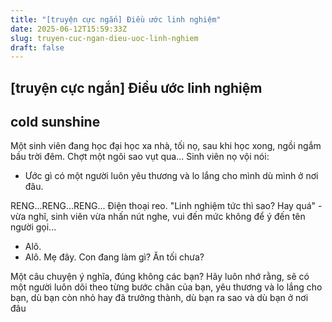 ```yaml
---
title: "[truyện cực ngắn] Điều ước linh nghiệm"
date: 2025-06-12T15:59:33Z
slug: truyen-cuc-ngan-dieu-uoc-linh-nghiem
draft: false
---
```


## [truyện cực ngắn] Điều ước linh nghiệm

## cold sunshine

Một sinh viên đang học đại học xa nhà, tối nọ, sau khi học xong, ngồi ngắm bầu trời đêm.
Chợt một ngôi sao vụt qua...
Sinh viên nọ vội nói:
- Ước gì có một người luôn yêu thương và lo lắng cho mình dù mình ở nơi đâu.

RENG...RENG...RENG...
Điện thoại reo. 
"Linh nghiệm tức thì sao? Hay quá" - vừa nghĩ, sinh viên vừa nhấn nút nghe, vui đến mức không để ý đến tên người gọi...

- Alô.
- Alô. Mẹ đây. Con đang làm gì? Ăn tối chưa?

Một câu chuyện ý nghĩa, đúng không các bạn? Hãy luôn nhớ rằng, sẽ có một người luôn dõi theo từng bước chân của bạn, yêu thương và lo lắng cho bạn, dù bạn còn nhỏ hay đã trưởng thành, dù bạn ra sao và dù bạn ở nơi đâu
